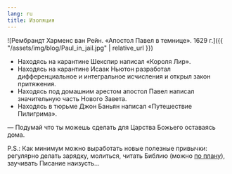 ```yaml
---
lang: ru
title: Изоляция
---
```


![Рембрандт Харменс ван Рейн. «Апостол Павел в темнице». 1629 г.]({{ "/assets/img/blog/Paul_in_jail.jpg" | relative_url }})

- Находясь на карантине Шекспир написал «Короля Лир».
- Находясь на карантине Исаак Ньютон разработал дифференциальное и интегральное исчисления и открыл закон притяжения.
- Находясь под домашним арестом апостол Павел написал значительную часть Нового Завета.
- Находясь в тюрьме Джон Баньян написал «Путешествие Пилигрима».

— Подумай что ты можешь сделать для Царства Божьего оставаясь дома.

P.S.: Как минимум можно выработать новые полезные привычки: регулярно делать зарядку, молиться, читать Библию (можно [по плану][1]), заучивать Писание наизусть...

[1]: https://git.io/plan20 "План чтения Библии за год"
